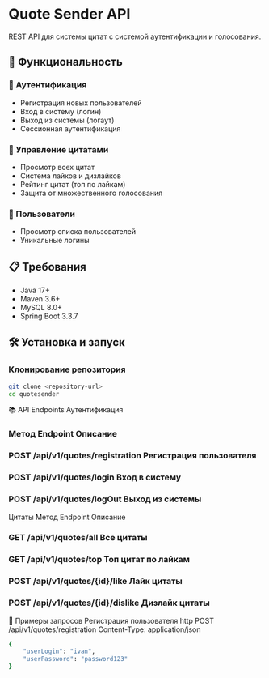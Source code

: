 # Quote Sender API

REST API для системы цитат с системой аутентификации и голосования.

## 🚀 Функциональность

### 🔐 Аутентификация
- Регистрация новых пользователей
- Вход в систему (логин)
- Выход из системы (логаут)
- Сессионная аутентификация

### 💬 Управление цитатами
- Просмотр всех цитат
- Система лайков и дизлайков
- Рейтинг цитат (топ по лайкам)
- Защита от множественного голосования

### 👥 Пользователи
- Просмотр списка пользователей
- Уникальные логины

## 📋 Требования

- Java 17+
- Maven 3.6+
- MySQL 8.0+
- Spring Boot 3.3.7

## 🛠️ Установка и запуск

### Клонирование репозитория
```bash
git clone <repository-url>
cd quotesender
```
📚 API Endpoints
Аутентификация
### Метод	Endpoint	Описание
### POST	/api/v1/quotes/registration	Регистрация пользователя
### POST	/api/v1/quotes/login	Вход в систему
### POST	/api/v1/quotes/logOut	Выход из системы
Цитаты
Метод	Endpoint	Описание
### GET	/api/v1/quotes/all	Все цитаты
### GET	/api/v1/quotes/top	Топ цитат по лайкам
### POST	/api/v1/quotes/{id}/like	Лайк цитаты
### POST	/api/v1/quotes/{id}/dislike	Дизлайк цитаты

🔐 Примеры запросов
Регистрация пользователя
http
POST /api/v1/quotes/registration
Content-Type: application/json
```bash
{
    "userLogin": "ivan",
    "userPassword": "password123"
}
```
